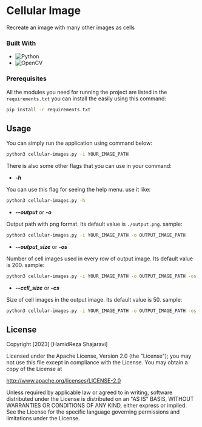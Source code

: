 # Cellular Image

Recreate an image with many other images as cells

### Built With
* ![Python](https://img.shields.io/badge/python-3670A0?style=for-the-badge&logo=python&logoColor=ffdd54)
* ![OpenCV](https://img.shields.io/badge/opencv-%23white.svg?style=for-the-badge&logo=opencv&logoColor=white)


### Prerequisites

All the modules you need for running the project are listed in the `requirements.txt` you can install the easily using this command:

```bash
pip install -r requirements.txt
  ```

## Usage

You can simply run the application using command below:
```bash
python3 cellular-images.py -i YOUR_IMAGE_PATH
```

There is also some other flags that you can use in your command:

* <em>**-h**</em>

You can use this flag for seeing the help menu. use it like:
```bash
python3 cellular-images.py -h
```


* <em>**--output**</em> or <em>**-o**</em>

Output path with png format. Its default value is `./output.png`. sample:
```bash
python3 cellular-images.py -i YOUR_IMAGE_PATH -o OUTPUT_IMAGE_PATH
```

* <em>**--output_size**</em> or <em>**-os**</em>

Number of cell images used in every row of output image. Its default value is 200. sample:
```bash
python3 cellular-images.py -i YOUR_IMAGE_PATH -o OUTPUT_IMAGE_PATH -os 100
```

* <em>**--cell_size**</em> or <em>**-cs**</em>

Size of cell images in the output image. Its default value is 50. sample:
```bash
python3 cellular-images.py -i YOUR_IMAGE_PATH -o OUTPUT_IMAGE_PATH -os 100 -cs 75
```

## License

Copyright [2023] [HamidReza Shajaravi]

Licensed under the Apache License, Version 2.0 (the "License");
you may not use this file except in compliance with the License.
You may obtain a copy of the License at

   http://www.apache.org/licenses/LICENSE-2.0

Unless required by applicable law or agreed to in writing, software
distributed under the License is distributed on an "AS IS" BASIS,
WITHOUT WARRANTIES OR CONDITIONS OF ANY KIND, either express or implied.
See the License for the specific language governing permissions and
limitations under the License.

